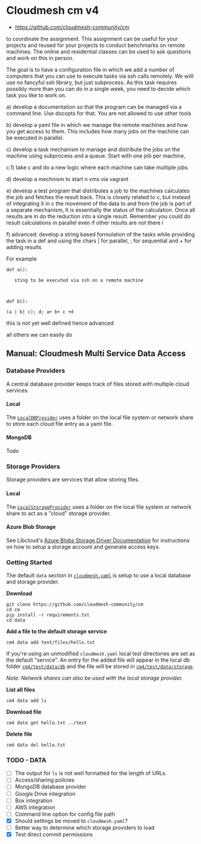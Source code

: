 # Cloudmesh cm v4


* <https://github.com/cloudmesh-community/cm>

to coordinate the assignment. This assignment can be useful for your
projects and reused for your projects to conduct benchmarks on remote
machines. The online and residential classes can be used to ask
questions and work on this in person.

The goal is to have a configuration file in which we add a number of
computers that you can use to execute tasks via ssh calls remotely. We
wiill use no fancyful ssh library, but just subprocess. As this task
requires possibly more than you can do in a single week, you need to
decide which task you like to work on.

a) develop a documentation so that the program can be managed via a
command line. Use docopts for that. You are not allowed to use other
tools

b) develop a yaml file in which we manage the remote machines and how
you get access to them. This includes how many jobs on the machine can
be executed in parallel.

c) develop a task mechanism to manage and distribute the jobs on the
machine using subprocess and a queue. Start with one job per machine,

c.1) take c and do a new logic where each machine can take multiple
jobs

d) develop a mechnism to start n vms via vagrant 

e) develop a test program that distributes a job to the machines
calculates the job and fetches the result back. This is closely
related to c, but instead of integrating it in c the movement of the
data to and from the job is part of a separate mechanism, It is
essentially the status of the calculation. Once all results are in do
the reduction into a single result. Remember you could do result
calculations in parallel even if other results are not there i

f) advanced: develop a string based formulation of the tasks while
providing the task in a def and using the chars | for parallel, ; for
sequential and + for adding results

 

For example

 
```
def a():

   sting to be executed via ssh on a remote machine

 

def b():

(a | b| c); d; a+ b+ c +d
```
 

this is not yet well defined hence advanced

 

all others we can easily do 


## Manual: Cloudmesh Multi Service Data Access

### Database Providers

A central database provider keeps track of files stored with multiple cloud services.

#### Local

The [`LocalDBProvider`](cm4/data/db/LocalDBProvider.py) uses a folder
on the local file system or network share to store each cloud file
entry as a yaml file.


#### MongoDB

Todo


### Storage Providers

Storage providers are services that allow storing files.

#### Local

The [`LocalStorageProvider`](cm4/data/storage/LocalStorageProvider.py)
uses a folder on the local file system or network share to act as a
"cloud" storage provider.

#### Azure Blob Storage

See Libcloud's
[Azure Blobs Storage Driver Documentation](https://libcloud.readthedocs.io/en/latest/storage/drivers/azure_blobs.html)
for instructions on how to setup a storage account and generate access
keys.

### Getting Started

The default `data` section in [`cloudmesh.yaml`](cm4/configuration/cloudmesh.yaml) is setup to use a local database and storage provider. 

**Download**

```
git clone https://github.com/cloudmesh-community/cm
cd cm
pip install -r requirements.txt
cd data
```

**Add a file to the default storage service**

```
cm4 data add test/files/hello.txt
```

If you're using an unmodified `cloudmesh.yaml` local test directories
are set as the default "service".  An entry for the added file will
appear in the local db folder [`cm4/test/data/db`](cm4/test/data/db)
and the file will be stored in
[`cm4/test/data/storage`](cm4/test/data/storage).

*Note: Network shares can also be used with the local storage provider.*

**List all files**
```
cm4 data add ls
```

**Download file**
```
cm4 data get hello.txt ../test
```

**Delete file**
```
cm4 data del hello.txt
```

### TODO - DATA

- [ ] The output for `ls` is not well formatted for the length of URLs.
- [ ] Access/sharing policies
- [ ] MongoDB database provider
- [ ] Google Drive integration
- [ ] Box integration
- [ ] AWS integration
- [ ] Command line option for config file path
- [x] Should settings be moved to `cloudmesh.yaml`?
- [ ] Better way to determine which storage providers to load
- [x] Test direct commit permissions
